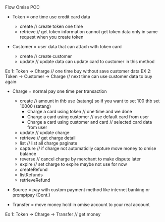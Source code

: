 Flow Omise POC

- Token = one time use credit card data

  - create // create token one time
  - retrieve // get token information cannot get token data only in same request when you create token

- Customer = user data that can attach with token card
  - create // create customer
  - update // update data can update card to customer in this method

Ex 1: Token -> Charge // one time buy without save customer data
EX 2: Token -> Customer -> Charge // next time can use customer data to buy again

- Charge = normal pay one time per transaction

  - create // amount in thb use (satang) so if you want to set 100 thb set 10000 (satang)
    - Charge a card using token // one time and we done
    - Charge a card using customer // use default card from user
    - Charge a card using customer and card // selected card data from user
  - update // update charge
  - retrieve // get charge detail
  - list // list all charge paginate
  - capture // if charge not automaticlly capture move money to omise balance
  - reverse // cancel charge by merchant to make dispute later
  - expire // set charge to expire maybe not use for now
  - createRefund
  - listRefunds
  - retrieveRefund

- Source = pay with custom payment method like internet banking or promptpay (Cont.)

- Transfer = move money hold in omise account to your real account

Ex 1: Token -> Charge -> Transfer // get money
